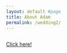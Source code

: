 ```yaml
---
layout: default #page
title: About Adam
permalink: /wedding2/
---
```


<meta http-equiv="Refresh" content="0; url=https://www.dropbox.com/scl/fo/mzilxsf06iy56ji2fcf66/ABfO7vuEJPKE9EtS-EOtmiY?rlkey=x8q96xlqu7qrkoerreg752scp&e=1&st=7ljjmzzi&dl=0" />

<div style="display:flex; flex-direction: row">

<div style="width: 2fr;">

<p><a href="https://www.dropbox.com/scl/fo/mzilxsf06iy56ji2fcf66/ABfO7vuEJPKE9EtS-EOtmiY?rlkey=x8q96xlqu7qrkoerreg752scp&e=1&st=7ljjmzzi&dl=0">Click here!</a></p>
</div>
</div>
